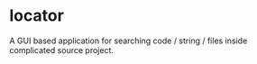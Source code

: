 # locator
A GUI based application for searching code / string / files inside complicated source project.
